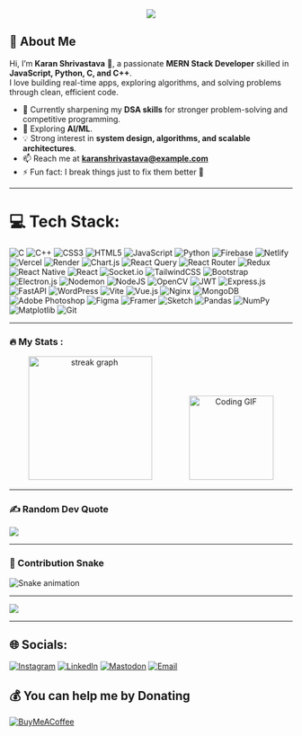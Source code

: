 <div align="center">
  <img src="https://visitor-badge.laobi.icu/badge?page_id=002karan.002karan" />
</div>


## 🚀 About Me  

Hi, I’m **Karan Shrivastava** 👋, a passionate **MERN Stack Developer** skilled in **JavaScript, Python, C, and C++**.  
I love building real-time apps, exploring algorithms, and solving problems through clean, efficient code.  

- 🔭 Currently sharpening my **DSA skills** for stronger problem-solving and competitive programming.  
- 🌱 Exploring **AI/ML**.  
- 💡 Strong interest in **system design, algorithms, and scalable architectures**.  
- 📫 Reach me at **[karanshrivastava@example.com](mailto:kshrivastava002@gmail.com)**
- ⚡ Fun fact: I break things just to fix them better 🚀  

---

# 💻 Tech Stack:
![C](https://img.shields.io/badge/c-%2300599C.svg?style=plastic&logo=c&logoColor=white) 
![C++](https://img.shields.io/badge/c++-%2300599C.svg?style=plastic&logo=c%2B%2B&logoColor=white) 
![CSS3](https://img.shields.io/badge/css3-%231572B6.svg?style=plastic&logo=css3&logoColor=white) 
![HTML5](https://img.shields.io/badge/html5-%23E34F26.svg?style=plastic&logo=html5&logoColor=white) 
![JavaScript](https://img.shields.io/badge/javascript-%23323330.svg?style=plastic&logo=javascript&logoColor=%23F7DF1E) 
![Python](https://img.shields.io/badge/python-3670A0?style=plastic&logo=python&logoColor=ffdd54) 
![Firebase](https://img.shields.io/badge/firebase-%23039BE5.svg?style=plastic&logo=firebase) 
![Netlify](https://img.shields.io/badge/netlify-%23000000.svg?style=plastic&logo=netlify&logoColor=#00C7B7) 
![Vercel](https://img.shields.io/badge/vercel-%23000000.svg?style=plastic&logo=vercel&logoColor=white) 
![Render](https://img.shields.io/badge/Render-%46E3B7.svg?style=plastic&logo=render&logoColor=white) 
![Chart.js](https://img.shields.io/badge/chart.js-F5788D.svg?style=plastic&logo=chart.js&logoColor=white) 
![React Query](https://img.shields.io/badge/-React%20Query-FF4154?style=plastic&logo=react%20query&logoColor=white) 
![React Router](https://img.shields.io/badge/React_Router-CA4245?style=plastic&logo=react-router&logoColor=white) 
![Redux](https://img.shields.io/badge/redux-%23593d88.svg?style=plastic&logo=redux&logoColor=white) 
![React Native](https://img.shields.io/badge/react_native-%2320232a.svg?style=plastic&logo=react&logoColor=%2361DAFB) 
![React](https://img.shields.io/badge/react-%2320232a.svg?style=plastic&logo=react&logoColor=%2361DAFB) 
![Socket.io](https://img.shields.io/badge/Socket.io-black?style=plastic&logo=socket.io&badgeColor=010101) 
![TailwindCSS](https://img.shields.io/badge/tailwindcss-%2338B2AC.svg?style=plastic&logo=tailwind-css&logoColor=white) 
![Bootstrap](https://img.shields.io/badge/bootstrap-%238511FA.svg?style=plastic&logo=bootstrap&logoColor=white) 
![Electron.js](https://img.shields.io/badge/Electron-191970?style=plastic&logo=Electron&logoColor=white) 
![Nodemon](https://img.shields.io/badge/NODEMON-%23323330.svg?style=plastic&logo=nodemon&logoColor=%BBDEAD) 
![NodeJS](https://img.shields.io/badge/node.js-6DA55F?style=plastic&logo=node.js&logoColor=white) 
![OpenCV](https://img.shields.io/badge/opencv-%23white.svg?style=plastic&logo=opencv&logoColor=white) 
![JWT](https://img.shields.io/badge/JWT-black?style=plastic&logo=JSON%20web%20tokens) 
![Express.js](https://img.shields.io/badge/express.js-%23404d59.svg?style=plastic&logo=express&logoColor=%2361DAFB) 
![FastAPI](https://img.shields.io/badge/FastAPI-005571?style=plastic&logo=fastapi) 
![WordPress](https://img.shields.io/badge/WordPress-%23117AC9.svg?style=plastic&logo=WordPress&logoColor=white) 
![Vite](https://img.shields.io/badge/vite-%23646CFF.svg?style=plastic&logo=vite&logoColor=white) 
![Vue.js](https://img.shields.io/badge/vue.js-%2335495e.svg?style=plastic&logo=vuedotjs&logoColor=%234FC08D) 
![Nginx](https://img.shields.io/badge/nginx-%23009639.svg?style=plastic&logo=nginx&logoColor=white) 
![MongoDB](https://img.shields.io/badge/MongoDB-%234ea94b.svg?style=plastic&logo=mongodb&logoColor=white) 
![Adobe Photoshop](https://img.shields.io/badge/adobe%20photoshop-%2331A8FF.svg?style=plastic&logo=adobe%20photoshop&logoColor=white) 
![Figma](https://img.shields.io/badge/figma-%23F24E1E.svg?style=plastic&logo=figma&logoColor=white) 
![Framer](https://img.shields.io/badge/Framer-black?style=plastic&logo=framer&logoColor=blue) 
![Sketch](https://img.shields.io/badge/Sketch-FFB387?style=plastic&logo=sketch&logoColor=black) 
![Pandas](https://img.shields.io/badge/pandas-%23150458.svg?style=plastic&logo=pandas&logoColor=white) 
![NumPy](https://img.shields.io/badge/numpy-%23013243.svg?style=plastic&logo=numpy&logoColor=white) 
![Matplotlib](https://img.shields.io/badge/Matplotlib-%23ffffff.svg?style=plastic&logo=Matplotlib&logoColor=black) 
![Git](https://img.shields.io/badge/git-%23F05033.svg?style=plastic&logo=git&logoColor=white) 

---

<h3 align="left">🔥 My Stats :</h3>

<div align="center">
  <img src="https://streak-stats.demolab.com?user=002karan&locale=en&mode=daily&theme=dark&hide_border=false&border_radius=5&order=3" height="220" alt="streak graph" />
  &nbsp;&nbsp;&nbsp;&nbsp;&nbsp;&nbsp;&nbsp;&nbsp;&nbsp;&nbsp;&nbsp;&nbsp;&nbsp;&nbsp;&nbsp;
  <img src="https://media.giphy.com/media/M9gbBd9nbDrOTu1Mqx/giphy.gif" width="150" alt="Coding GIF"/>
</div>

---

### ✍️ Random Dev Quote
![](https://quotes-github-readme.vercel.app/api?type=horizontal&theme=merko)

---

### 🐍 Contribution Snake
![Snake animation](https://raw.githubusercontent.com/002karan/002karan/output/snake.svg)

---

[![](https://visitcount.itsvg.in/api?id=002karan&icon=1&color=8)](https://visitcount.itsvg.in)

---

## 🌐 Socials:
[![Instagram](https://img.shields.io/badge/Instagram-%23E4405F.svg?logo=Instagram&logoColor=white)](https://www.instagram.com/karan.______.x) 
[![LinkedIn](https://img.shields.io/badge/LinkedIn-%230077B5.svg?logo=linkedin&logoColor=white)](https://www.linkedin.com/in/iamkaranshrivastava/) 
[![Mastodon](https://img.shields.io/badge/-MASTODON-%232B90D9?logo=mastodon&logoColor=white)](https://mastodon.social/@karanshrivastava) 
[![Email](https://img.shields.io/badge/Email-D14836?logo=gmail&logoColor=white)](mailto:kshrivastava002@gmail.com) 

## 💰 You can help me by Donating
[![BuyMeACoffee](https://img.shields.io/badge/Buy%20Me%20a%20Coffee-ffdd00?style=for-the-badge&logo=buy-me-a-coffee&logoColor=black)](https://buymeacoffee.com/karanshrivastava) 

<!-- Proudly created with GPRM ( https://gprm.itsvg.in ) -->
